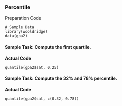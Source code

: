 ### Percentile
Preparation Code
```
# Sample Data
library(wooldridge)
data(gpa2)
```
#### **Sample Task: Compute the first quartile.**
**Actual Code**
```
quantile(gpa2$sat, 0.25)
```
#### **Sample Task: Compute the 32% and 78% percentile.**
**Actual Code**
```
quantile(gpa2$sat, c(0.32, 0.78))
```
